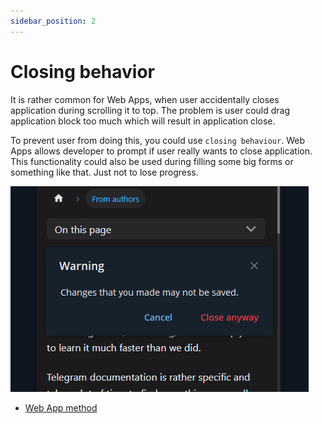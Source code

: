 ```yaml
---
sidebar_position: 2
---
```


# Closing behavior

It is rather common for Web Apps, when user accidentally closes application
during scrolling it to top. The problem is user could drag application block
too much which will result in application close.

To prevent user from doing this, you could use `closing behaviour`. Web Apps
allows developer to prompt if user really wants to close application. This
functionality could also be used during filling some big forms or something
like that. Just not to lose progress.

![closing-behavior.png](../../static/docs/closing-behavior.png)

- [Web App method](../apps-communication/methods.mdx#web_app_setup_closing_behavior)
